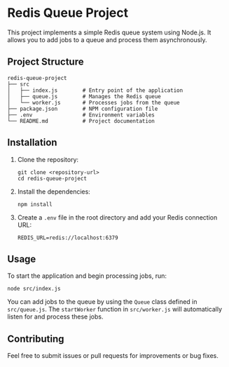 # Redis Queue Project

This project implements a simple Redis queue system using Node.js. It allows you to add jobs to a queue and process them asynchronously.

## Project Structure

```
redis-queue-project
├── src
│   ├── index.js        # Entry point of the application
│   ├── queue.js        # Manages the Redis queue
│   └── worker.js       # Processes jobs from the queue
├── package.json        # NPM configuration file
├── .env                # Environment variables
└── README.md           # Project documentation
```

## Installation

1. Clone the repository:

   ```
   git clone <repository-url>
   cd redis-queue-project
   ```

2. Install the dependencies:

   ```
   npm install
   ```

3. Create a `.env` file in the root directory and add your Redis connection URL:

   ```
   REDIS_URL=redis://localhost:6379
   ```

## Usage

To start the application and begin processing jobs, run:

```
node src/index.js
```

You can add jobs to the queue by using the `Queue` class defined in `src/queue.js`. The `startWorker` function in `src/worker.js` will automatically listen for and process these jobs.

## Contributing

Feel free to submit issues or pull requests for improvements or bug fixes.